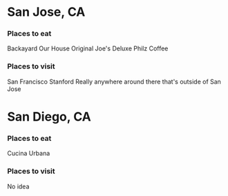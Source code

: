 # San Jose, CA

### Places to eat
Backayard
Our House
Original Joe's
Deluxe
Philz Coffee

### Places to visit
San Francisco
Stanford
Really anywhere around there that's outside of San Jose

# San Diego, CA

### Places to eat
Cucina Urbana

### Places to visit
No idea
